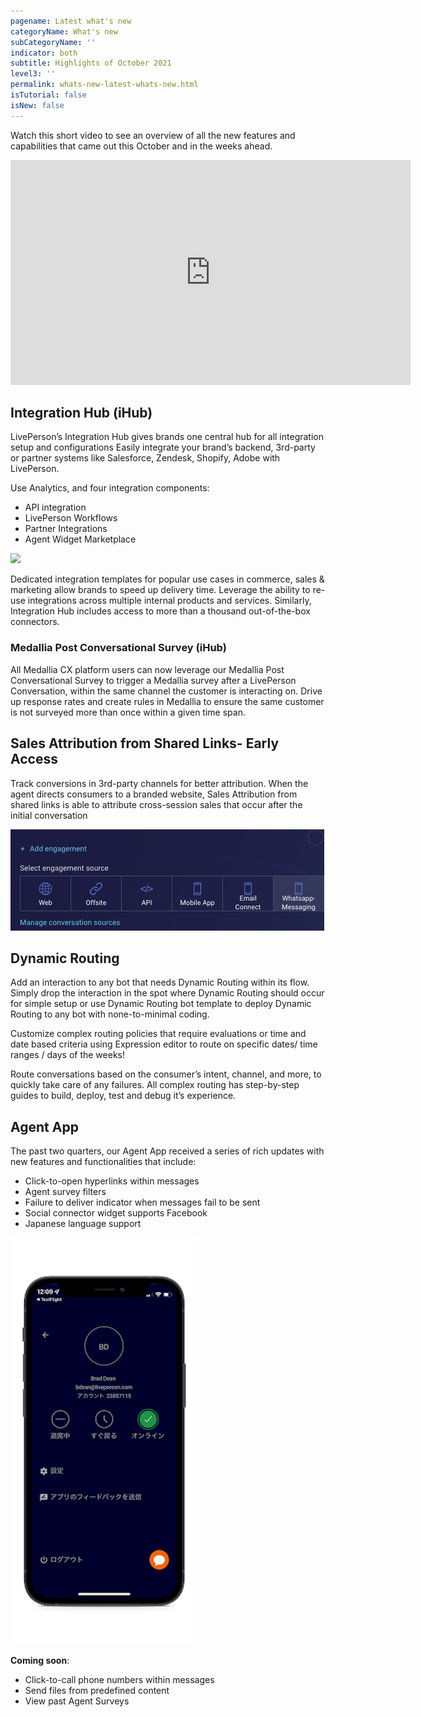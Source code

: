 ```yaml
---
pagename: Latest what's new
categoryName: What's new
subCategoryName: ''
indicator: both
subtitle: Highlights of October 2021
level3: ''
permalink: whats-new-latest-whats-new.html
isTutorial: false
isNew: false
---
```


Watch this short video to see an overview of all the new features and capabilities that came out this October and in the weeks ahead.
<iframe style="max-width: 750px;" src="https://player.vimeo.com/video/640064277?autoplay=1&loop=1&title=0&byline=0&portrait=0" width="640" height="360" frameborder="0" allow="autoplay; fullscreen" allowfullscreen></iframe>


## Integration Hub (iHub)

LivePerson’s Integration Hub gives brands one central hub for all integration setup and configurations Easily integrate your brand’s backend, 3rd-party or partner systems like Salesforce, Zendesk, Shopify, Adobe with LivePerson. 

Use Analytics, and four integration components:
* API integration
* LivePerson Workflows
* Partner Integrations
* Agent Widget Marketplace

![](img/whats-new-oct-1b.jpg)

Dedicated integration templates for popular use cases in commerce, sales & marketing allow brands to speed up delivery time. Leverage the ability to re-use integrations across multiple internal products and services. Similarly, Integration Hub includes access to more than a thousand out-of-the-box connectors.

### Medallia Post Conversational Survey (iHub)

All Medallia CX platform users can now leverage our Medallia Post Conversational Survey to trigger a Medallia survey after a LivePerson Conversation, within the same channel the customer is interacting on. Drive up response rates and create rules in Medallia to ensure the same customer is not surveyed more than once within a given time span.

## Sales Attribution from Shared Links- Early Access
Track conversions in 3rd-party channels for better attribution. When the agent directs consumers to a branded website, Sales Attribution from shared links is able to attribute cross-session sales that occur after the initial conversation

![](img/whats-new-oct-2.png)

## Dynamic Routing

Add an interaction to any bot that needs Dynamic Routing within its flow. Simply drop the interaction in the spot where Dynamic Routing should occur for simple setup or use Dynamic Routing bot template to deploy Dynamic Routing to any bot with none-to-minimal coding.

Customize complex routing policies that require evaluations or time and date based criteria using Expression editor to route on specific dates/ time ranges / days of the weeks!

Route conversations based on the consumer’s intent, channel, and more, to quickly take care of any failures. All complex routing has step-by-step guides to build, deploy, test and debug it’s experience. 


## Agent App
The past two quarters, our Agent App received a series of rich updates with new features and functionalities that include:

* Click-to-open hyperlinks within messages 
* Agent survey filters 
* Failure to deliver indicator when messages fail to be sent 
* Social connector widget supports Facebook  
* Japanese language support 

![](img/whats-new-oct-4.png)

**Coming soon**:
* Click-to-call phone numbers within messages
* Send files from predefined content
* View past Agent Surveys


